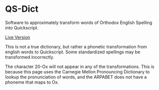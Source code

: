 # QS-Dict
Software to approximately transform words of Orthodox English Spelling into Quickscript.

[Live Version](https://akovaski.github.io/QS-Dict/qs-dict.html)

This is not a true dictionary, but rather a phonetic transformation from english
words to Quickscript. Some standardized spellings may be transformed incorrectly.

The character 20-Ox will not appear in any of the transformations. This is
because this page uses the Carnegie Mellon Pronouncing Dictionary to lookup the
pronunciation of words, and the ARPABET does not have a phoneme that maps to Ox.
